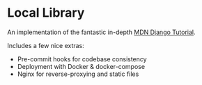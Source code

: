 # Local Library

An implementation of the fantastic in-depth [MDN Django Tutorial](https://developer.mozilla.org/en-US/docs/Learn/Server-side/Django).

Includes a few nice extras:

* Pre-commit hooks for codebase consistency
* Deployment with Docker & docker-compose
* Nginx for reverse-proxying and static files
